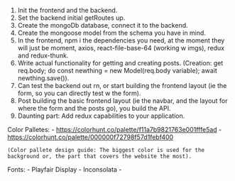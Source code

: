 1. Init the frontend and the backend. 
2. Set the backend initial getRoutes up. 
3. Create the mongoDb database, connect it to the backend. 
4. Create the mongoose model from the schema you have in mind. 
5. In the frontend, npm i the dependencies you need, at the moment they will just be moment, axios, react-file-base-64 (working w imgs), redux and redux-thunk. 
6. Write actual functionality for getting and creating posts. (Creation: get req.body; do const newthing = new Model(req.body variable); await newthing.save()). 
7. Can test the backend out rn, or start building the frontend layout (ie the form, so you can directly test w the form). 
8. Post building the basic frontend layout (ie the navbar, and the layout for where the form and the posts go), you build the API. 
9. Daunting part: Add redux capabilities to your application. 








Color Palletes: 
    - https://colorhunt.co/palette/f11a7b9821763e001fffe5ad
    - https://colorhunt.co/palette/000000f72798f57d1febf400

    (Color pallete design guide: The biggest color is used for the background or, the part that covers the website the most). 


Fonts: 
    - Playfair Display
    - Inconsolata
    - 